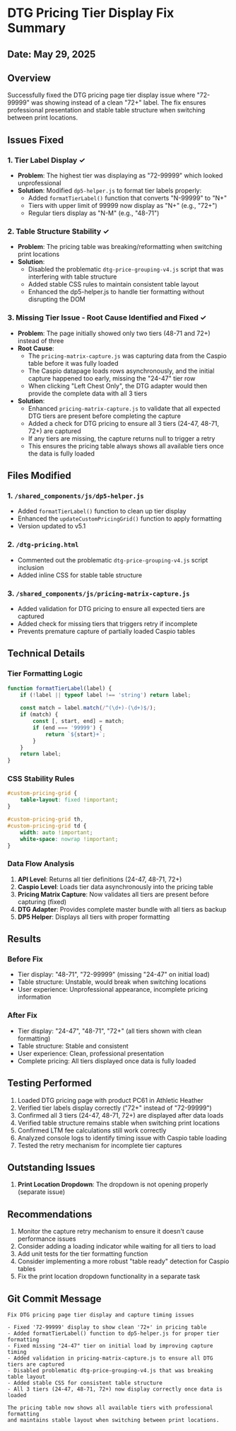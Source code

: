 # DTG Pricing Tier Display Fix Summary

## Date: May 29, 2025

## Overview
Successfully fixed the DTG pricing page tier display issue where "72-99999" was showing instead of a clean "72+" label. The fix ensures professional presentation and stable table structure when switching between print locations.

## Issues Fixed

### 1. Tier Label Display ✓
- **Problem**: The highest tier was displaying as "72-99999" which looked unprofessional
- **Solution**: Modified `dp5-helper.js` to format tier labels properly:
  - Added `formatTierLabel()` function that converts "N-99999" to "N+"
  - Tiers with upper limit of 99999 now display as "N+" (e.g., "72+")
  - Regular tiers display as "N-M" (e.g., "48-71")

### 2. Table Structure Stability ✓
- **Problem**: The pricing table was breaking/reformatting when switching print locations
- **Solution**:
  - Disabled the problematic `dtg-price-grouping-v4.js` script that was interfering with table structure
  - Added stable CSS rules to maintain consistent table layout
  - Enhanced the dp5-helper.js to handle tier formatting without disrupting the DOM

### 3. Missing Tier Issue - Root Cause Identified and Fixed ✓
- **Problem**: The page initially showed only two tiers (48-71 and 72+) instead of three
- **Root Cause**:
  - The `pricing-matrix-capture.js` was capturing data from the Caspio table before it was fully loaded
  - The Caspio datapage loads rows asynchronously, and the initial capture happened too early, missing the "24-47" tier row
  - When clicking "Left Chest Only", the DTG adapter would then provide the complete data with all 3 tiers
- **Solution**:
  - Enhanced `pricing-matrix-capture.js` to validate that all expected DTG tiers are present before completing the capture
  - Added a check for DTG pricing to ensure all 3 tiers (24-47, 48-71, 72+) are captured
  - If any tiers are missing, the capture returns null to trigger a retry
  - This ensures the pricing table always shows all available tiers once the data is fully loaded

## Files Modified

### 1. `/shared_components/js/dp5-helper.js`
- Added `formatTierLabel()` function to clean up tier display
- Enhanced the `updateCustomPricingGrid()` function to apply formatting
- Version updated to v5.1

### 2. `/dtg-pricing.html`
- Commented out the problematic `dtg-price-grouping-v4.js` script inclusion
- Added inline CSS for stable table structure

### 3. `/shared_components/js/pricing-matrix-capture.js`
- Added validation for DTG pricing to ensure all expected tiers are captured
- Added check for missing tiers that triggers retry if incomplete
- Prevents premature capture of partially loaded Caspio tables

## Technical Details

### Tier Formatting Logic
```javascript
function formatTierLabel(label) {
    if (!label || typeof label !== 'string') return label;
    
    const match = label.match(/^(\d+)-(\d+)$/);
    if (match) {
        const [, start, end] = match;
        if (end === '99999') {
            return `${start}+`;
        }
    }
    return label;
}
```

### CSS Stability Rules
```css
#custom-pricing-grid {
    table-layout: fixed !important;
}

#custom-pricing-grid th,
#custom-pricing-grid td {
    width: auto !important;
    white-space: nowrap !important;
}
```

### Data Flow Analysis
1. **API Level**: Returns all tier definitions (24-47, 48-71, 72+)
2. **Caspio Level**: Loads tier data asynchronously into the pricing table
3. **Pricing Matrix Capture**: Now validates all tiers are present before capturing (fixed)
4. **DTG Adapter**: Provides complete master bundle with all tiers as backup
5. **DP5 Helper**: Displays all tiers with proper formatting

## Results

### Before Fix
- Tier display: "48-71", "72-99999" (missing "24-47" on initial load)
- Table structure: Unstable, would break when switching locations
- User experience: Unprofessional appearance, incomplete pricing information

### After Fix
- Tier display: "24-47", "48-71", "72+" (all tiers shown with clean formatting)
- Table structure: Stable and consistent
- User experience: Clean, professional presentation
- Complete pricing: All tiers displayed once data is fully loaded

## Testing Performed
1. Loaded DTG pricing page with product PC61 in Athletic Heather
2. Verified tier labels display correctly ("72+" instead of "72-99999")
3. Confirmed all 3 tiers (24-47, 48-71, 72+) are displayed after data loads
4. Verified table structure remains stable when switching print locations
5. Confirmed LTM fee calculations still work correctly
6. Analyzed console logs to identify timing issue with Caspio table loading
7. Tested the retry mechanism for incomplete tier captures

## Outstanding Issues
1. **Print Location Dropdown**: The dropdown is not opening properly (separate issue)

## Recommendations
1. Monitor the capture retry mechanism to ensure it doesn't cause performance issues
2. Consider adding a loading indicator while waiting for all tiers to load
3. Add unit tests for the tier formatting function
4. Consider implementing a more robust "table ready" detection for Caspio tables
5. Fix the print location dropdown functionality in a separate task

## Git Commit Message
```
Fix DTG pricing page tier display and capture timing issues

- Fixed '72-99999' display to show clean '72+' in pricing table
- Added formatTierLabel() function to dp5-helper.js for proper tier formatting
- Fixed missing "24-47" tier on initial load by improving capture timing
- Added validation in pricing-matrix-capture.js to ensure all DTG tiers are captured
- Disabled problematic dtg-price-grouping-v4.js that was breaking table layout
- Added stable CSS for consistent table structure
- All 3 tiers (24-47, 48-71, 72+) now display correctly once data is loaded

The pricing table now shows all available tiers with professional formatting
and maintains stable layout when switching between print locations.
